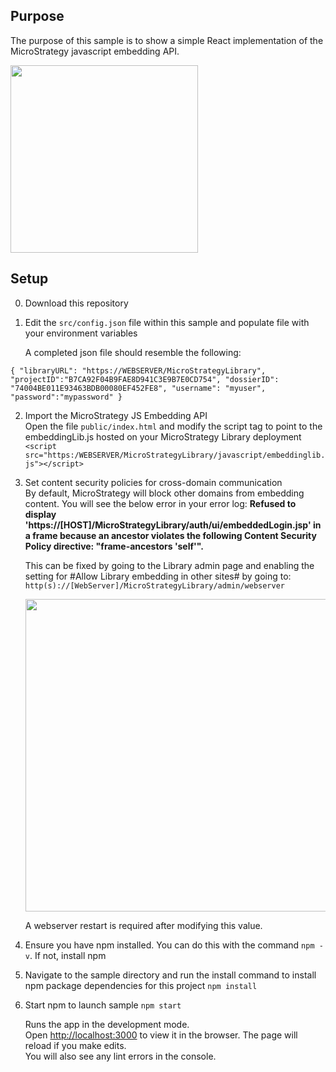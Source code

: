 ## Purpose

The purpose of this sample is to show a simple React implementation of the MicroStrategy javascript embedding API.

<img src="https://github.com/slippens/MicroStrategy/blob/master/JS%20Embedding%20API/React%20Sample/readmeContent/results.png"  width="300"/>

## Setup
0) Download this repository
1. Edit the `src/config.json` file within this sample and populate file with your environment variables

   A completed json file should resemble the following:

`{
    "libraryURL": "https://WEBSERVER/MicroStrategyLibrary",
    "projectID":"B7CA92F04B9FAE8D941C3E9B7E0CD754",
    "dossierID": "74004BE011E93463BDB00080EF452FE8",
    "username": "myuser",
    "password":"mypassword"
}`

2. Import the MicroStrategy JS Embedding API <br>
	Open the file `public/index.html` and modify the script tag to point to the embeddingLib.js hosted on your MicroStrategy Library deployment <br>
	`<script src="https:/WEBSERVER/MicroStrategyLibrary/javascript/embeddinglib.js"></script>`
	
3. Set content security policies for cross-domain communication <br>
	By default, MicroStrategy will block other domains from embedding content. You will see the below error in your error log: 
	**Refused to display 'https://[HOST]/MicroStrategyLibrary/auth/ui/embeddedLogin.jsp' in a frame because an ancestor violates the following Content Security Policy directive: "frame-ancestors 'self'".**

	This can be fixed by going to the Library admin page and enabling the setting for #Allow Library embedding in other sites# by going to:
	`http(s)://[WebServer]/MicroStrategyLibrary/admin/webserver`


	
	<img src="https://github.com/slippens/MicroStrategy/blob/master/JS%20Embedding%20API/React%20Sample/readmeContent/webAdmin.png"  width="500" />


	A webserver restart is required after modifying this value.

4.  Ensure you have npm installed. You can do this with the command `npm -v`. If not, install npm

5.  Navigate to the sample directory and run the install command to install npm package dependencies for this project `npm install`

6.  Start npm to launch sample `npm start`

	Runs the app in the development mode.<br>
	Open [http://localhost:3000](http://localhost:3000) to view it in the browser.
	The page will reload if you make edits.<br>
	You will also see any lint errors in the console.


